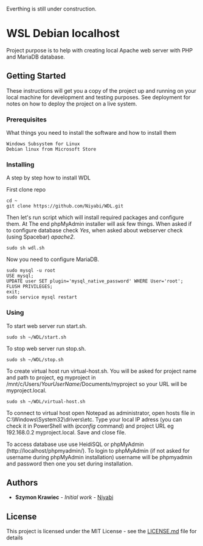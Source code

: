 Everthing is still under construction.

# WSL Debian localhost

Project purpose is to help with creating local Apache web server with PHP and MariaDB database.

## Getting Started

These instructions will get you a copy of the project up and running on your local machine for development and testing purposes. See deployment for notes on how to deploy the project on a live system.

### Prerequisites

What things you need to install the software and how to install them

```
Windows Subsystem for Linux
Debian linux from Microsoft Store
```

### Installing

A step by step how to install WDL

First clone repo

```shell
cd ~
git clone https://github.com/Niyabi/WDL.git
```

Then let's run script which will install required packages and configure them. At The end phpMyAdmin installer will ask few things. When asked if to configure database check *Yes*, when asked about webserver check (using Spacebar) *apache2*. 

```shell
sudo sh wdl.sh
```
Now you need to configure MariaDB.

```
sudo mysql -u root
USE mysql;
UPDATE user SET plugin='mysql_native_password' WHERE User='root';
FLUSH PRIVILEGES;
exit;
sudo service mysql restart
```

### Using

To start web server run start.sh.

```shell
sudo sh ~/WDL/start.sh
```

To stop web server run stop.sh.

```shell
sudo sh ~/WDL/stop.sh
```

To create virtual host run virtual-host.sh. You will be asked for project name and path to project, eg myproject in /mnt/c/Users/*YourUserName*/Documents/myproject so your URL will be myproject.local.

```shell
sudo sh ~/WDL/virtual-host.sh
```

To connect to virtual host open Notepad as administrator, open hosts file in C:\Windows\System32\drivers\etc. Type your local IP adress (you can check it in PowerShell with *ipconfig* command) and project URL eg 192.168.0.2 myproject.local. Save and close file.

To access database use use HeidiSQL or phpMyAdmin (http://localhost/phpmyadmin/). To login to phpMyAdmin (if not asked for username during phpMyAdmin installation) username will be phpmyadmin and password then one you set during installation.

## Authors

* **Szymon Krawiec** - *Initial work* - [Niyabi](https://github.com/Niyabi)

## License

This project is licensed under the MIT License - see the [LICENSE.md](LICENSE.md) file for details